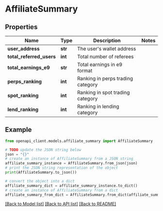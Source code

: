 # AffiliateSummary


## Properties

Name | Type | Description | Notes
------------ | ------------- | ------------- | -------------
**user_address** | **str** | The user&#39;s wallet address | 
**total_referred_users** | **int** | Total number of referees | 
**total_earnings_e9** | **str** | Total earnings in e9 format | 
**perps_ranking** | **int** | Ranking in perps trading category | 
**spot_ranking** | **int** | Ranking in spot trading category | 
**lend_ranking** | **int** | Ranking in lending category | 

## Example

```python
from openapi_client.models.affiliate_summary import AffiliateSummary

# TODO update the JSON string below
json = "{}"
# create an instance of AffiliateSummary from a JSON string
affiliate_summary_instance = AffiliateSummary.from_json(json)
# print the JSON string representation of the object
print(AffiliateSummary.to_json())

# convert the object into a dict
affiliate_summary_dict = affiliate_summary_instance.to_dict()
# create an instance of AffiliateSummary from a dict
affiliate_summary_from_dict = AffiliateSummary.from_dict(affiliate_summary_dict)
```
[[Back to Model list]](../README.md#documentation-for-models) [[Back to API list]](../README.md#documentation-for-api-endpoints) [[Back to README]](../README.md)



